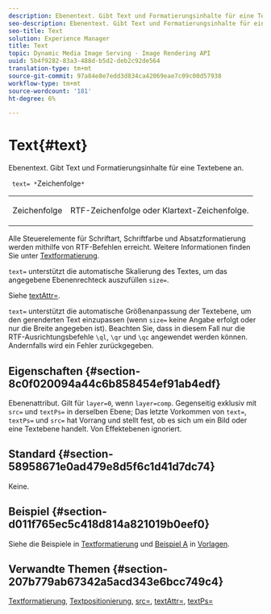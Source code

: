 ```yaml
---
description: Ebenentext. Gibt Text und Formatierungsinhalte für eine Textebene an.
seo-description: Ebenentext. Gibt Text und Formatierungsinhalte für eine Textebene an.
seo-title: Text
solution: Experience Manager
title: Text
topic: Dynamic Media Image Serving - Image Rendering API
uuid: 5b4f9282-83a3-488d-b5d2-deb2c92de564
translation-type: tm+mt
source-git-commit: 97a84e8e7edd3d834ca42069eae7c09c00d57938
workflow-type: tm+mt
source-wordcount: '181'
ht-degree: 6%

---
```



# Text{#text}

Ebenentext. Gibt Text und Formatierungsinhalte für eine Textebene an.

` text= *`Zeichenfolge`*`

<table id="simpletable_6C095D7F69874A8EA3D1D52103FA520C"> 
 <tr class="strow"> 
  <td class="stentry"> <p> <span class="varname"> Zeichenfolge </span> </p> </td> 
  <td class="stentry"> <p>RTF-Zeichenfolge oder Klartext-Zeichenfolge. </p> </td> 
 </tr> 
</table>

Alle Steuerelemente für Schriftart, Schriftfarbe und Absatzformatierung werden mithilfe von RTF-Befehlen erreicht. Weitere Informationen finden Sie unter [Textformatierung](../../../../../is-api/http-ref/image-serving-api-ref/c-http-protocol-reference/c-text-formatting/c-text-formatting.md#concept-0d3136db7f6f49668274541cd4b6364c).

`text=` unterstützt die automatische Skalierung des Textes, um das angegebene Ebenenrechteck auszufüllen  `size=`.

Siehe [textAttr=](../../../../../is-api/http-ref/image-serving-api-ref/c-http-protocol-reference/c-command-reference/r-textattr.md#reference-ff00484fa3244286abeff34911f7ec0d).

`text=` unterstützt die automatische Größenanpassung der Textebene, um den gerenderten Text einzupassen (wenn  `size=` keine Angabe erfolgt oder nur die Breite angegeben ist). Beachten Sie, dass in diesem Fall nur die RTF-Ausrichtungsbefehle `\ql`, `\qr` und `\qc` angewendet werden können. Andernfalls wird ein Fehler zurückgegeben.

## Eigenschaften {#section-8c0f020094a44c6b858454ef91ab4edf}

Ebenenattribut. Gilt für `layer=0`, wenn `layer=comp`. Gegenseitig exklusiv mit `src=` und `textPs=` in derselben Ebene; Das letzte Vorkommen von `text=`, `textPs=` und `src=` hat Vorrang und stellt fest, ob es sich um ein Bild oder eine Textebene handelt. Von Effektebenen ignoriert.

## Standard {#section-58958671e0ad479e8d5f6c1d41d7dc74}

Keine.

## Beispiel {#section-d011f765ec5c418d814a821019b0eef0}

Siehe die Beispiele in [Textformatierung](../../../../../is-api/http-ref/image-serving-api-ref/c-http-protocol-reference/c-text-formatting/c-text-formatting.md#concept-0d3136db7f6f49668274541cd4b6364c) und [Beispiel A](../../../../../is-api/http-ref/image-serving-api-ref/c-http-protocol-reference/c-templates/r-example-a.md#reference-c78ea82e8a1646738e764fa6685dfbac) in [Vorlagen](../../../../../is-api/http-ref/image-serving-api-ref/c-http-protocol-reference/c-templates/c-templates.md#concept-3cd2d2adae0e41b2979b9640244d4d3e).

## Verwandte Themen {#section-207b779ab67342a5acd343e6bcc749c4}

[Textformatierung](../../../../../is-api/http-ref/image-serving-api-ref/c-http-protocol-reference/c-text-formatting/c-text-formatting.md#concept-0d3136db7f6f49668274541cd4b6364c),  [Textpositionierung](../../../../../is-api/http-ref/image-serving-api-ref/c-http-protocol-reference/c-text-formatting/r-text-positioning.md#reference-f647443d92914f4b89a7cc5a83267d87),  [src=](../../../../../is-api/http-ref/image-serving-api-ref/c-http-protocol-reference/c-command-reference/r-src.md#reference-f6506637778c4c69bf106a7924a91ab1),  [textAttr=](../../../../../is-api/http-ref/image-serving-api-ref/c-http-protocol-reference/c-command-reference/r-textattr.md#reference-ff00484fa3244286abeff34911f7ec0d),  [textPs=](../../../../../is-api/http-ref/image-serving-api-ref/c-http-protocol-reference/c-command-reference/r-textps.md#reference-4209a2a6169f44278da2647cfb0cd767)

